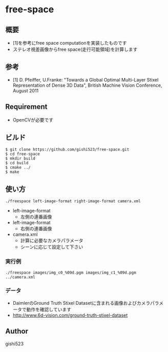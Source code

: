 free-space
====

## 概要
- [1]を参考にfree space computationを実装したものです
- ステレオ視差画像からfree space(走行可能領域)を計算します

## 参考
- [1] D. Pfeiffer, U.Franke: "Towards a Global Optimal Multi-Layer Stixel Representation of Dense 3D Data", British Machine Vision Conference, August 2011

## Requirement
- OpenCVが必要です

## ビルド
```
$ git clone https://github.com/gishi523/free-space.git
$ cd free-space
$ mkdir build
$ cd build
$ cmake ../
$ make
```

## 使い方
```
./freespace left-image-format right-image-format camera.xml
```
- left-image-format
    - 左側の連番画像
- left-image-format
    - 右側の連番画像
- camera.xml
    - 計算に必要なカメラパラメータ
    - シーンに応じて設定して下さい

### 実行例
```
./freespace images/img_c0_%09d.pgm images/img_c1_%09d.pgm ../camera.xml
```

### データ
- DaimlerのGround Truth Stixel Datasetに含まれる画像およびカメラパラメータで動作を確認しています
- http://www.6d-vision.com/ground-truth-stixel-dataset

## Author
gishi523
